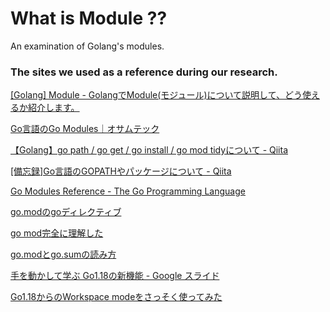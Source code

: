 # What is Module ??

An examination of Golang's modules.

### The sites we used as a reference during our research.
[\[Golang\] Module - GolangでModule(モジュール)について説明して、どう使えるか紹介します。](https://dev-yakuza.posstree.com/golang/module/#:~:text=Golang%E3%81%A7%E3%83%A2%E3%82%B8%E3%83%A5%E3%83%BC%E3%83%AB%E3%81%AF%E3%83%91%E3%83%83%E3%82%B1%E3%83%BC%E3%82%B8,%E3%81%A8%E3%81%97%E3%81%A6%E6%B4%BB%E7%94%A8%E3%81%95%E3%82%8C%E3%81%A6%E3%81%BE%E3%81%99%E3%80%82)

[Go言語のGo Modules｜オサムテック](https://osamu-tech-blog.com/go-go-modules/)

[【Golang】go path / go get / go install / go mod tidyについて - Qiita](https://qiita.com/lamp7800/items/9a154e8e789261f87466)

[\[備忘録\]Go言語のGOPATHやパッケージについて - Qiita](https://qiita.com/chano2/items/ea76cc503e651f07bfb0)

[Go Modules Reference - The Go Programming Language](https://go.dev/ref/mod#modules-overview)

[go.modのgoディレクティブ](https://zenn.dev/yamkazu/articles/562630481ea5fd)

[go mod完全に理解した](https://zenn.dev/optimisuke/articles/105feac3f8e726830f8c)

[go.modとgo.sumの読み方](https://zenn.dev/ryo_yamaoka/articles/595cf9e69229f9)

[手を動かして学ぶ Go1.18の新機能 - Google スライド](https://docs.google.com/presentation/d/1uyslEAHd6qLOn7Q9BqjMl3lB6UQ9vLyR2FYORXso0Iw/edit#slide=id.p)

[Go1.18からのWorkspace modeをさっそく使ってみた](https://zenn.dev/kimuson13/articles/go-workspace-mode-impressions)
